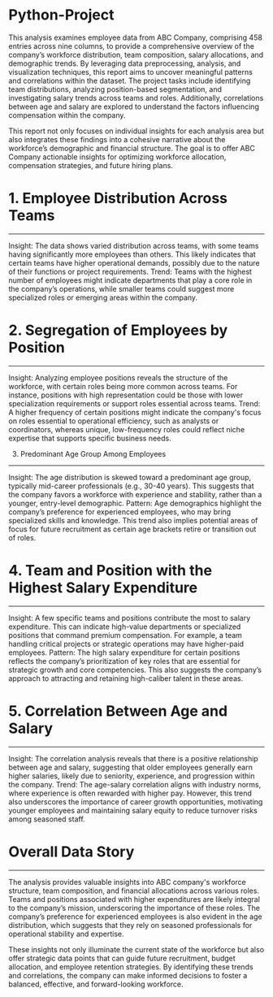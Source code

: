# Python-Project

This analysis examines employee data from ABC Company, comprising 458 entries across nine columns, to provide a comprehensive overview of the company’s workforce distribution, team composition, salary allocations, and demographic trends. By leveraging data preprocessing, analysis, and visualization techniques, this report aims to uncover meaningful patterns and correlations within the dataset. The project tasks include identifying team distributions, analyzing position-based segmentation, and investigating salary trends across teams and roles. Additionally, correlations between age and salary are explored to understand the factors influencing compensation within the company.

This report not only focuses on individual insights for each analysis area but also integrates these findings into a cohesive narrative about the workforce’s demographic and financial structure. The goal is to offer ABC Company actionable insights for optimizing workforce allocation, compensation strategies, and future hiring plans.

# 1. Employee Distribution Across Teams
---------------------------------------
Insight: The data shows varied distribution across teams, with some teams having significantly more employees than others. This likely indicates that certain teams have higher operational demands, possibly due to the nature of their functions or project requirements.
Trend: Teams with the highest number of employees might indicate departments that play a core role in the company’s operations, while smaller teams could suggest more specialized roles or emerging areas within the company.

# 2. Segregation of Employees by Position
-----------------------------------------
Insight: Analyzing employee positions reveals the structure of the workforce, with certain roles being more common across teams. For instance, positions with high representation could be those with lower specialization requirements or support roles essential across teams.
Trend: A higher frequency of certain positions might indicate the company's focus on roles essential to operational efficiency, such as analysts or coordinators, whereas unique, low-frequency roles could reflect niche expertise that supports specific business needs.

3. Predominant Age Group Among Employees
----------------------------------------
Insight: The age distribution is skewed toward a predominant age group, typically mid-career professionals (e.g., 30-40 years). This suggests that the company favors a workforce with experience and stability, rather than a younger, entry-level demographic.
Pattern: Age demographics highlight the company’s preference for experienced employees, who may bring specialized skills and knowledge. This trend also implies potential areas of focus for future recruitment as certain age brackets retire or transition out of roles.

# 4. Team and Position with the Highest Salary Expenditure
----------------------------------------------------------
Insight: A few specific teams and positions contribute the most to salary expenditure. This can indicate high-value departments or specialized positions that command premium compensation. For example, a team handling critical projects or strategic operations may have higher-paid employees.
Pattern: The high salary expenditure for certain positions reflects the company’s prioritization of key roles that are essential for strategic growth and core competencies. This also suggests the company’s approach to attracting and retaining high-caliber talent in these areas.

# 5. Correlation Between Age and Salary
---------------------------------------
Insight: The correlation analysis reveals that there is a positive relationship between age and salary, suggesting that older employees generally earn higher salaries, likely due to seniority, experience, and progression within the company.
Trend: The age-salary correlation aligns with industry norms, where experience is often rewarded with higher pay. However, this trend also underscores the importance of career growth opportunities, motivating younger employees and maintaining salary equity to reduce turnover risks among seasoned staff.

# Overall Data Story
--------------------
The analysis provides valuable insights into ABC company's workforce structure, team composition, and financial allocations across various roles. Teams and positions associated with higher expenditures are likely integral to the company’s mission, underscoring the importance of these roles. The company’s preference for experienced employees is also evident in the age distribution, which suggests that they rely on seasoned professionals for operational stability and expertise.

These insights not only illuminate the current state of the workforce but also offer strategic data points that can guide future recruitment, budget allocation, and employee retention strategies. By identifying these trends and correlations, the company can make informed decisions to foster a balanced, effective, and forward-looking workforce.
